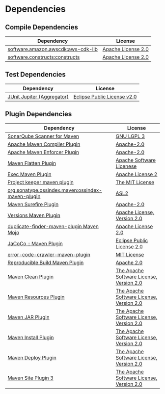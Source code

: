 <!-- @formatter:off -->
# Dependencies

## Compile Dependencies

| Dependency                              | License                 |
| --------------------------------------- | ----------------------- |
| [software.amazon.awscdk:aws-cdk-lib][0] | [Apache License 2.0][1] |
| [software.constructs:constructs][2]     | [Apache License 2.0][1] |

## Test Dependencies

| Dependency                      | License                          |
| ------------------------------- | -------------------------------- |
| [JUnit Jupiter (Aggregator)][3] | [Eclipse Public License v2.0][4] |

## Plugin Dependencies

| Dependency                                              | License                                        |
| ------------------------------------------------------- | ---------------------------------------------- |
| [SonarQube Scanner for Maven][5]                        | [GNU LGPL 3][6]                                |
| [Apache Maven Compiler Plugin][7]                       | [Apache-2.0][8]                                |
| [Apache Maven Enforcer Plugin][9]                       | [Apache-2.0][8]                                |
| [Maven Flatten Plugin][10]                              | [Apache Software Licenese][8]                  |
| [Exec Maven Plugin][11]                                 | [Apache License 2][8]                          |
| [Project keeper maven plugin][12]                       | [The MIT License][13]                          |
| [org.sonatype.ossindex.maven:ossindex-maven-plugin][14] | [ASL2][15]                                     |
| [Maven Surefire Plugin][16]                             | [Apache-2.0][8]                                |
| [Versions Maven Plugin][17]                             | [Apache License, Version 2.0][8]               |
| [duplicate-finder-maven-plugin Maven Mojo][18]          | [Apache License 2.0][19]                       |
| [JaCoCo :: Maven Plugin][20]                            | [Eclipse Public License 2.0][21]               |
| [error-code-crawler-maven-plugin][22]                   | [MIT License][23]                              |
| [Reproducible Build Maven Plugin][24]                   | [Apache 2.0][15]                               |
| [Maven Clean Plugin][25]                                | [The Apache Software License, Version 2.0][15] |
| [Maven Resources Plugin][26]                            | [The Apache Software License, Version 2.0][15] |
| [Maven JAR Plugin][27]                                  | [The Apache Software License, Version 2.0][15] |
| [Maven Install Plugin][28]                              | [The Apache Software License, Version 2.0][15] |
| [Maven Deploy Plugin][29]                               | [The Apache Software License, Version 2.0][15] |
| [Maven Site Plugin 3][30]                               | [The Apache Software License, Version 2.0][15] |

[0]: https://github.com/aws/aws-cdk
[1]: https://www.apache.org/licenses/LICENSE-2.0
[2]: https://github.com/aws/constructs
[3]: https://junit.org/junit5/
[4]: https://www.eclipse.org/legal/epl-v20.html
[5]: http://sonarsource.github.io/sonar-scanner-maven/
[6]: http://www.gnu.org/licenses/lgpl.txt
[7]: https://maven.apache.org/plugins/maven-compiler-plugin/
[8]: https://www.apache.org/licenses/LICENSE-2.0.txt
[9]: https://maven.apache.org/enforcer/maven-enforcer-plugin/
[10]: https://www.mojohaus.org/flatten-maven-plugin/
[11]: https://www.mojohaus.org/exec-maven-plugin
[12]: https://github.com/exasol/project-keeper/
[13]: https://github.com/exasol/project-keeper/blob/main/LICENSE
[14]: https://sonatype.github.io/ossindex-maven/maven-plugin/
[15]: http://www.apache.org/licenses/LICENSE-2.0.txt
[16]: https://maven.apache.org/surefire/maven-surefire-plugin/
[17]: https://www.mojohaus.org/versions/versions-maven-plugin/
[18]: https://github.com/basepom/duplicate-finder-maven-plugin
[19]: http://www.apache.org/licenses/LICENSE-2.0.html
[20]: https://www.jacoco.org/jacoco/trunk/doc/maven.html
[21]: https://www.eclipse.org/legal/epl-2.0/
[22]: https://github.com/exasol/error-code-crawler-maven-plugin/
[23]: https://github.com/exasol/error-code-crawler-maven-plugin/blob/main/LICENSE
[24]: http://zlika.github.io/reproducible-build-maven-plugin
[25]: http://maven.apache.org/plugins/maven-clean-plugin/
[26]: http://maven.apache.org/plugins/maven-resources-plugin/
[27]: http://maven.apache.org/plugins/maven-jar-plugin/
[28]: http://maven.apache.org/plugins/maven-install-plugin/
[29]: http://maven.apache.org/plugins/maven-deploy-plugin/
[30]: http://maven.apache.org/plugins/maven-site-plugin/
